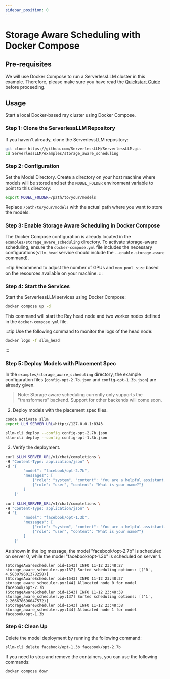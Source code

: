 ```yaml
---
sidebar_position: 0
---
```


# Storage Aware Scheduling with Docker Compose

## Pre-requisites

We will use Docker Compose to run a ServerlessLLM cluster in this example. Therefore, please make sure you have read the [Quickstart Guide](../getting_started.md) before proceeding.

## Usage

Start a local Docker-based ray cluster using Docker Compose.

### Step 1: Clone the ServerlessLLM Repository

If you haven't already, clone the ServerlessLLM repository:

```bash
git clone https://github.com/ServerlessLLM/ServerlessLLM.git
cd ServerlessLLM/examples/storage_aware_scheduling
```

### Step 2: Configuration

Set the Model Directory. Create a directory on your host machine where models will be stored and set the `MODEL_FOLDER` environment variable to point to this directory:

```bash
export MODEL_FOLDER=/path/to/your/models
```

Replace `/path/to/your/models` with the actual path where you want to store the models.

### Step 3: Enable Storage Aware Scheduling in Docker Compose

The Docker Compose configuration is already located in the `examples/storage_aware_scheduling` directory. To activate storage-aware scheduling, ensure the `docker-compose.yml` file includes the necessary configurations(`sllm_head` service should include the `--enable-storage-aware` command).

:::tip
Recommend to adjust the number of GPUs and `mem_pool_size` based on the resources available on your machine.
:::


### Step 4: Start the Services

Start the ServerlessLLM services using Docker Compose:

```bash
docker compose up -d
```

This command will start the Ray head node and two worker nodes defined in the `docker-compose.yml` file.

:::tip
Use the following command to monitor the logs of the head node:

```bash
docker logs -f sllm_head
```
:::

### Step 5: Deploy Models with Placement Spec

In the `examples/storage_aware_scheduling` directory, the example configuration files (`config-opt-2.7b.json` and `config-opt-1.3b.json`) are already given.

> Note: Storage aware scheduling currently only supports the "transformers" backend. Support for other backends will come soon.

2. Deploy models with the placement spec files.

```bash
conda activate sllm
export LLM_SERVER_URL=http://127.0.0.1:8343

sllm-cli deploy --config config-opt-2.7b.json
sllm-cli deploy --config config-opt-1.3b.json
```

3. Verify the deployment.

```bash
curl $LLM_SERVER_URL/v1/chat/completions \
-H "Content-Type: application/json" \
-d '{
        "model": "facebook/opt-2.7b",
        "messages": [
            {"role": "system", "content": "You are a helpful assistant."},
            {"role": "user", "content": "What is your name?"}
        ]
    }'

curl $LLM_SERVER_URL/v1/chat/completions \
-H "Content-Type: application/json" \
-d '{
        "model": "facebook/opt-1.3b",
        "messages": [
            {"role": "system", "content": "You are a helpful assistant."},
            {"role": "user", "content": "What is your name?"}
        ]
    }'
```

As shown in the log message, the model "facebook/opt-2.7b" is scheduled on server 0, while the model "facebook/opt-1.3b" is scheduled on server 1.

```log
(StorageAwareScheduler pid=1543) INFO 11-12 23:48:27 storage_aware_scheduler.py:137] Sorted scheduling options: [('0', 4.583079601378258)]
(StorageAwareScheduler pid=1543) INFO 11-12 23:48:27 storage_aware_scheduler.py:144] Allocated node 0 for model facebook/opt-2.7b
(StorageAwareScheduler pid=1543) INFO 11-12 23:48:38 storage_aware_scheduler.py:137] Sorted scheduling options: [('1', 2.266678696047572)]
(StorageAwareScheduler pid=1543) INFO 11-12 23:48:38 storage_aware_scheduler.py:144] Allocated node 1 for model facebook/opt-1.3b
```

### Step 6: Clean Up

Delete the model deployment by running the following command:

```bash
sllm-cli delete facebook/opt-1.3b facebook/opt-2.7b
```

If you need to stop and remove the containers, you can use the following commands:

```bash
docker compose down
```

